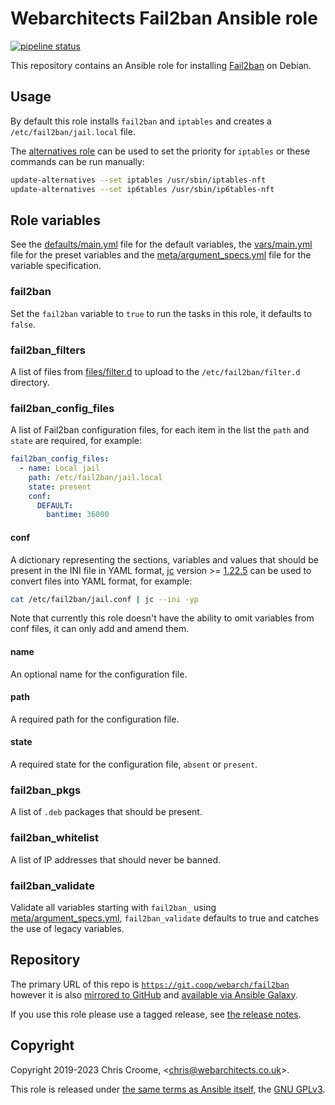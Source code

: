 # Webarchitects Fail2ban Ansible role

[![pipeline status](https://git.coop/webarch/fail2ban/badges/master/pipeline.svg)](https://git.coop/webarch/fail2ban/-/commits/master)

This repository contains an Ansible role for installing [Fail2ban](https://fail2ban.org/) on Debian.

## Usage

By default this role installs `fail2ban` and `iptables` and creates a `/etc/fail2ban/jail.local` file.

The [alternatives role](https://git.coop/webarch/alternatives) can be used to set the priority for `iptables` or these commands can be run manually:

```bash
update-alternatives --set iptables /usr/sbin/iptables-nft
update-alternatives --set ip6tables /usr/sbin/ip6tables-nft
```

## Role variables

See the [defaults/main.yml](defaults/main.yml) file for the default variables, the [vars/main.yml](vars/main.yml) file for the preset variables and the [meta/argument_specs.yml](meta/argument_specs.yml) file for the variable specification.

### fail2ban

Set the `fail2ban` variable to `true` to run the tasks in this role, it defaults to `false`.

### fail2ban_filters

A list of files from [files/filter.d](files/filter.d) to upload to the `/etc/fail2ban/filter.d` directory.

### fail2ban_config_files

A list of Fail2ban configuration files, for each item in the list the `path` and `state` are required, for example:

```yaml
fail2ban_config_files:
  - name: Local jail
    path: /etc/fail2ban/jail.local
    state: present
    conf:
      DEFAULT:
        bantime: 36000
```

#### conf

A dictionary representing the sections, variables and values that should be present in the INI file in YAML format, [jc](https://github.com/kellyjonbrazil/jc) version >= [1.22.5](https://github.com/kellyjonbrazil/jc/releases/tag/v1.22.5) can be used to convert files into YAML format, for example:

```bash
cat /etc/fail2ban/jail.conf | jc --ini -yp
```

Note that currently this role doesn't have the ability to omit variables from conf files, it can only add and amend them.

#### name

An optional name for the configuration file.

#### path

A required path for the configuration file.

#### state

A required state for the configuration file, `absent` or `present`.

### fail2ban_pkgs

A list of `.deb` packages that should be present.

### fail2ban_whitelist

A list of IP addresses that should never be banned.

### fail2ban_validate

Validate all variables starting with `fail2ban_` using [meta/argument_specs.yml](meta/argument_specs.yml), `fail2ban_validate` defaults to true and catches the use of legacy variables.

## Repository

The primary URL of this repo is [`https://git.coop/webarch/fail2ban`](https://git.coop/webarch/fail2ban) however it is also [mirrored to GitHub](https://github.com/webarch-coop/ansible-role-fail2ban) and [available via Ansible Galaxy](https://galaxy.ansible.com/chriscroome/fail2ban).

If you use this role please use a tagged release, see [the release notes](https://git.coop/webarch/fail2ban/-/releases).

## Copyright

Copyright 2019-2023 Chris Croome, &lt;[chris@webarchitects.co.uk](mailto:chris@webarchitects.co.uk)&gt;.

This role is released under [the same terms as Ansible itself](https://github.com/ansible/ansible/blob/devel/COPYING), the [GNU GPLv3](LICENSE).




